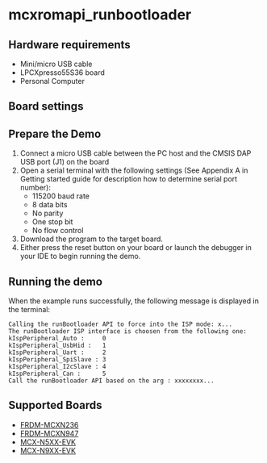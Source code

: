 # mcxromapi_runbootloader

## Hardware requirements
- Mini/micro USB cable
- LPCXpresso55S36 board
- Personal Computer

## Board settings

## Prepare the Demo
1.  Connect a micro USB cable between the PC host and the CMSIS DAP USB port (J1) on the board
2.  Open a serial terminal with the following settings (See Appendix A in Getting started guide for description how to determine serial port number):
    - 115200 baud rate
    - 8 data bits
    - No parity
    - One stop bit
    - No flow control
3.  Download the program to the target board.
4.  Either press the reset button on your board or launch the debugger in your IDE to begin running the demo.

## Running the demo

When the example runs successfully, the following message is displayed in the terminal:

```
Calling the runBootloader API to force into the ISP mode: x...
The runBootloader ISP interface is choosen from the following one:
kIspPeripheral_Auto :     0
kIspPeripheral_UsbHid :   1
kIspPeripheral_Uart :     2
kIspPeripheral_SpiSlave : 3
kIspPeripheral_I2cSlave : 4
kIspPeripheral_Can :      5
Call the runBootloader API based on the arg : xxxxxxxx...
```

## Supported Boards
- [FRDM-MCXN236](../../../_boards/frdmmcxn236/driver_examples/romapi/runbootloader/example_board_readme.md)
- [FRDM-MCXN947](../../../_boards/frdmmcxn947/driver_examples/romapi/runbootloader/example_board_readme.md)
- [MCX-N5XX-EVK](../../../_boards/mcxn5xxevk/driver_examples/romapi/runbootloader/example_board_readme.md)
- [MCX-N9XX-EVK](../../../_boards/mcxn9xxevk/driver_examples/romapi/runbootloader/example_board_readme.md)
